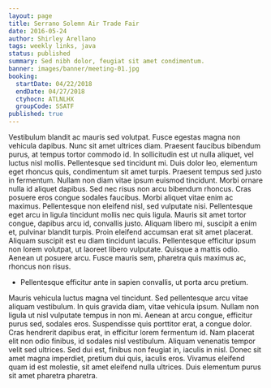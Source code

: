 ```yaml
---
layout: page
title: Serrano Solemn Air Trade Fair
date: 2016-05-24
author: Shirley Arellano
tags: weekly links, java
status: published
summary: Sed nibh dolor, feugiat sit amet condimentum.
banner: images/banner/meeting-01.jpg
booking:
  startDate: 04/22/2018
  endDate: 04/27/2018
  ctyhocn: ATLNLHX
  groupCode: SSATF
published: true
---
```

Vestibulum blandit ac mauris sed volutpat. Fusce egestas magna non vehicula dapibus. Nunc sit amet ultrices diam. Praesent faucibus bibendum purus, at tempus tortor commodo id. In sollicitudin est ut nulla aliquet, vel luctus nisl mollis. Pellentesque sed tincidunt mi. Duis dolor leo, elementum eget rhoncus quis, condimentum sit amet turpis. Praesent tempus sed justo in fermentum. Nullam non diam vitae ipsum euismod tincidunt. Morbi ornare nulla id aliquet dapibus. Sed nec risus non arcu bibendum rhoncus. Cras posuere eros congue sodales faucibus. Morbi aliquet vitae enim ac maximus. Pellentesque non eleifend nisl, sed vulputate nisi.
Pellentesque eget arcu in ligula tincidunt mollis nec quis ligula. Mauris sit amet tortor congue, dapibus arcu id, convallis justo. Aliquam libero mi, suscipit a enim et, pulvinar blandit turpis. Proin eleifend accumsan erat sit amet placerat. Aliquam suscipit est eu diam tincidunt iaculis. Pellentesque efficitur ipsum non lorem volutpat, ut laoreet libero vulputate. Quisque a mattis odio. Aenean ut posuere arcu. Fusce mauris sem, pharetra quis maximus ac, rhoncus non risus.

* Pellentesque efficitur ante in sapien convallis, ut porta arcu pretium.

Mauris vehicula luctus magna vel tincidunt. Sed pellentesque arcu vitae aliquam vestibulum. In quis gravida diam, vitae vehicula ipsum. Nullam non ligula ut nisl vulputate tempus in non mi. Aenean at arcu congue, efficitur purus sed, sodales eros. Suspendisse quis porttitor erat, a congue dolor. Cras hendrerit dapibus erat, in efficitur lorem fermentum id. Nam placerat elit non odio finibus, id sodales nisl vestibulum. Aliquam venenatis tempor velit sed ultrices. Sed dui est, finibus non feugiat in, iaculis in nisl. Donec sit amet magna imperdiet, pretium dui quis, iaculis eros. Vivamus eleifend quam id est molestie, sit amet eleifend nulla ultrices. Duis elementum purus sit amet pharetra pharetra.

